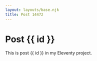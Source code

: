 ```yaml
---
layout: layouts/base.njk
title: Post 14472
---
```


# Post {{ id }}

This is post {{ id }} in my Eleventy project.
